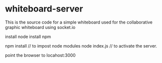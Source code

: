 # whiteboard-server

This is the source code for a simple whiteboard used for 
the collaborative graphic whiteboard using socket.io 

install node
install npm

npm install    // to impost node modules
node index.js  // to activate the server.

point the browser to locahost:3000

